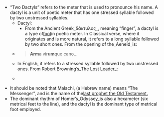 - “Two Dactyls” refers to the meter that is used to pronounce his name. A dactyl is a unit of poetic meter that has one stressed syllable followed by two unstressed syllables.
	- Dactyl:
		- From the Ancient Greek_δάκτυλος_, meaning “finger”, a dactyl is a type of[foot](http://lit.genius.com/1316445)in poetic meter. In Classical verse, where it originates and is more natural, it refers to a long syllable followed by two short ones. From the opening of the_Aeneid_is:
	- > **Arm**a vir**um**que cano…
	- In English, it refers to a stressed syllable followed by two unstressed ones. From Robert Browning’s_The Lost Leader_:
	- >
- It should be noted that Malachi, (a Hebrew name) means “The Messenger”, and is the name of the[last prophet the Old Testament.](https://genius.com/1404313)
- The dominant rhythm of Homer’s_Odyssey_is also a hexameter (six metrical feet to the line), and the dactyl is the dominant type of metrical foot employed.
